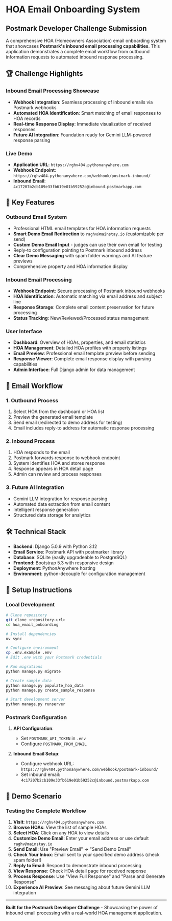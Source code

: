 # HOA Email Onboarding System

## Postmark Developer Challenge Submission

A comprehensive HOA (Homeowners Association) email onboarding system that showcases **Postmark's inbound email processing capabilities**. This application demonstrates a complete email workflow from outbound information requests to automated inbound response processing.

## 🏆 **Challenge Highlights**

### **Inbound Email Processing Showcase**
- **Webhook Integration**: Seamless processing of inbound emails via Postmark webhooks
- **Automated HOA Identification**: Smart matching of email responses to HOA records
- **Real-time Response Display**: Immediate visualization of received responses
- **Future AI Integration**: Foundation ready for Gemini LLM-powered response parsing

### **Live Demo**
- **Application URL**: `https://rghv404.pythonanywhere.com`
- **Webhook Endpoint**: `https://rghv404.pythonanywhere.com/webhook/postmark-inbound/`
- **Inbound Email**: `4c17207b2cb109e33fb619e01b59252c@inbound.postmarkapp.com`

## 🚀 **Key Features**

### **Outbound Email System**
- Professional HTML email templates for HOA information requests
- **Smart Demo Email Redirection** to `raghv@mainstay.io` (customizable per send)
- **Custom Demo Email Input** - judges can use their own email for testing
- Reply-to configuration pointing to Postmark inbound address
- **Clear Demo Messaging** with spam folder warnings and AI feature previews
- Comprehensive property and HOA information display

### **Inbound Email Processing**
- **Webhook Endpoint**: Secure processing of Postmark inbound webhooks
- **HOA Identification**: Automatic matching via email address and subject line
- **Response Storage**: Complete email content preservation for future processing
- **Status Tracking**: New/Reviewed/Processed status management

### **User Interface**
- **Dashboard**: Overview of HOAs, properties, and email statistics
- **HOA Management**: Detailed HOA profiles with property listings
- **Email Preview**: Professional email template preview before sending
- **Response Viewer**: Complete email response display with parsing capabilities
- **Admin Interface**: Full Django admin for data management

## 📧 **Email Workflow**

### **1. Outbound Process**
1. Select HOA from the dashboard or HOA list
2. Preview the generated email template
3. Send email (redirected to demo address for testing)
4. Email includes reply-to address for automatic response processing

### **2. Inbound Process**
1. HOA responds to the email
2. Postmark forwards response to webhook endpoint
3. System identifies HOA and stores response
4. Response appears in HOA detail page
5. Admin can review and process responses

### **3. Future AI Integration**
- Gemini LLM integration for response parsing
- Automated data extraction from email content
- Intelligent response generation
- Structured data storage for analytics

## 🛠 **Technical Stack**

- **Backend**: Django 5.0.9 with Python 3.12
- **Email Service**: Postmark API with postmarker library
- **Database**: SQLite (easily upgradeable to PostgreSQL)
- **Frontend**: Bootstrap 5.3 with responsive design
- **Deployment**: PythonAnywhere hosting
- **Environment**: python-decouple for configuration management

## 🔧 **Setup Instructions**

### **Local Development**
```bash
# Clone repository
git clone <repository-url>
cd hoa_email_onboarding

# Install dependencies
uv sync

# Configure environment
cp .env.example .env
# Edit .env with your Postmark credentials

# Run migrations
python manage.py migrate

# Create sample data
python manage.py populate_hoa_data
python manage.py create_sample_response

# Start development server
python manage.py runserver
```

### **Postmark Configuration**
1. **API Configuration**:
   - Set `POSTMARK_API_TOKEN` in `.env`
   - Configure `POSTMARK_FROM_EMAIL`

2. **Inbound Email Setup**:
   - Configure webhook URL: `https://rghv404.pythonanywhere.com/webhook/postmark-inbound/`
   - Set inbound email: `4c17207b2cb109e33fb619e01b59252c@inbound.postmarkapp.com`

## 🎯 **Demo Scenario**

### **Testing the Complete Workflow**
1. **Visit**: `https://rghv404.pythonanywhere.com`
2. **Browse HOAs**: View the list of sample HOAs
3. **Select HOA**: Click on any HOA to view details
4. **Customize Demo Email**: Enter your email address or use default `raghv@mainstay.io`
5. **Send Email**: Use "Preview Email" → "Send Demo Email"
6. **Check Your Inbox**: Email sent to your specified demo address (check spam folder!)
7. **Reply to Email**: Respond to demonstrate inbound processing
8. **View Response**: Check HOA detail page for received response
9. **Process Response**: Use "View Full Response" and "Parse and Generate Response"
10. **Experience AI Preview**: See messaging about future Gemini LLM integration

---

**Built for the Postmark Developer Challenge** - Showcasing the power of inbound email processing with a real-world HOA management application.
